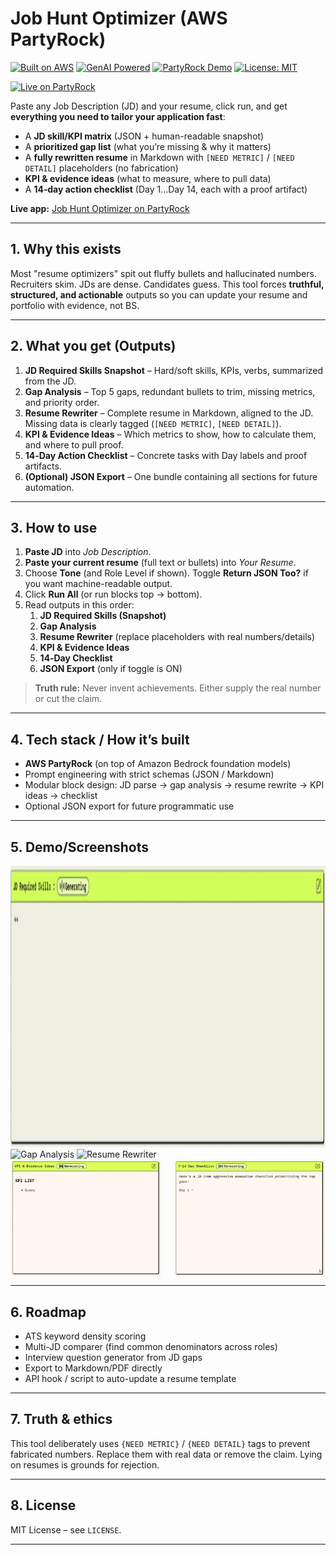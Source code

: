 # Job Hunt Optimizer (AWS PartyRock)
[![Built on AWS](https://img.shields.io/badge/Built%20on-AWS-orange?style=flat-square)](https://aws.amazon.com)  [![GenAI Powered](https://img.shields.io/badge/GenAI-Amazon%20Bedrock-lightgrey?style=flat-square)](https://aws.amazon.com/bedrock)  [![PartyRock Demo](https://img.shields.io/badge/Demo-PartyRock-blue?style=flat-square)](https://partyrock.aws/u/dibyajyotisamal/mHu1JEpj1/Job-Hunt-Optimizer-Upload-Resume-and-Job-Description)  [![License: MIT](https://img.shields.io/badge/License-MIT-blue.svg?style=flat-square)](LICENSE)  

[![Live on PartyRock](https://img.shields.io/badge/Live%20on%20PartyRock-blue?style=flat-square)](https://partyrock.aws/u/dibyajyotisamal/mHu1JEpj1/Job-Hunt-Optimizer-Upload-Resume-and-Job-Description)


Paste any Job Description (JD) and your resume, click run, and get **everything you need to tailor your application fast**:

- A **JD skill/KPI matrix** (JSON + human-readable snapshot)
- A **prioritized gap list** (what you’re missing & why it matters)
- A **fully rewritten resume** in Markdown with `[NEED METRIC]` / `[NEED DETAIL]` placeholders (no fabrication)
- **KPI & evidence ideas** (what to measure, where to pull data)
- A **14‑day action checklist** (Day 1…Day 14, each with a proof artifact)

**Live app:** [Job Hunt Optimizer on PartyRock](https://partyrock.aws/u/dibyajyotisamal/mHu1JEpj1/Job-Hunt-Optimizer-(Upload-Resume-and-Job-Description))

---

## 1. Why this exists

Most "resume optimizers" spit out fluffy bullets and hallucinated numbers. Recruiters skim. JDs are dense. Candidates guess. This tool forces **truthful, structured, and actionable** outputs so you can update your resume and portfolio with evidence, not BS.

---

## 2. What you get (Outputs)

1. **JD Required Skills Snapshot** – Hard/soft skills, KPIs, verbs, summarized from the JD.
2. **Gap Analysis** – Top 5 gaps, redundant bullets to trim, missing metrics, and priority order.
3. **Resume Rewriter** – Complete resume in Markdown, aligned to the JD. Missing data is clearly tagged (`[NEED METRIC]`, `[NEED DETAIL]`).
4. **KPI & Evidence Ideas** – Which metrics to show, how to calculate them, and where to pull proof.
5. **14‑Day Action Checklist** – Concrete tasks with Day labels and proof artifacts.
6. **(Optional) JSON Export** – One bundle containing all sections for future automation.

---

## 3. How to use

1. **Paste JD** into *Job Description*.
2. **Paste your current resume** (full text or bullets) into *Your Resume*.
3. Choose **Tone** (and Role Level if shown). Toggle **Return JSON Too?** if you want machine-readable output.
4. Click **Run All** (or run blocks top → bottom).
5. Read outputs in this order:
   1. **JD Required Skills (Snapshot)**
   2. **Gap Analysis**
   3. **Resume Rewriter** (replace placeholders with real numbers/details)
   4. **KPI & Evidence Ideas**
   5. **14‑Day Checklist**
   6. **JSON Export** (only if toggle is ON)

> **Truth rule:** Never invent achievements. Either supply the real number or cut the claim.

---

## 4. Tech stack / How it’s built

- **AWS PartyRock** (on top of Amazon Bedrock foundation models)
- Prompt engineering with strict schemas (JSON / Markdown)
- Modular block design: JD parse → gap analysis → resume rewrite → KPI ideas → checklist
- Optional JSON export for future programmatic use

---

## 5. Demo/Screenshots

<!-- All panels sized to 800×450 for consistency -->
<img src="media/jd-skills.gif" width="800" height="450" alt="JD Required Skills Snapshot" />

<img src="media/gap-analysis.gif" width="800" height="450" alt="Gap Analysis" />

<img src="media/resume-rewriter.gif" width="800" height="450" alt="Resume Rewriter" />

<div style="display: grid; grid-template-columns: 1fr 1fr; gap: 20px; align-items: start;">
  <img src="media/kpi-and-evidence-ideas.gif" width="500" alt="KPI & Evidence Ideas" />
  <img src="media/14-day-checklist.gif" width="500" alt="14‑Day Checklist" />
</div>

---

## 6. Roadmap

- ATS keyword density scoring
- Multi-JD comparer (find common denominators across roles)
- Interview question generator from JD gaps
- Export to Markdown/PDF directly
- API hook / script to auto-update a resume template


---

## 7. Truth & ethics

This tool deliberately uses `{NEED METRIC}` / `{NEED DETAIL}` tags to prevent fabricated numbers. Replace them with real data or remove the claim. Lying on resumes is grounds for rejection.

---

## 8. License

MIT License – see `LICENSE`.

---

